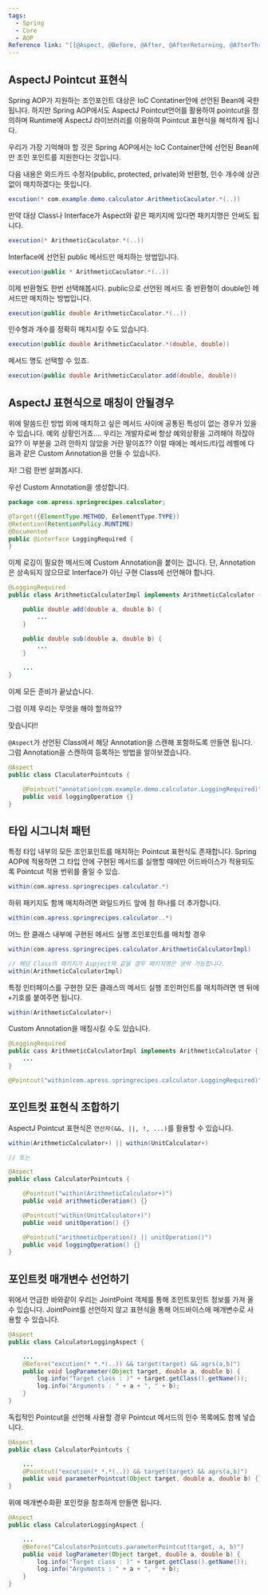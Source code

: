 ```yaml
---
tags:
  - Spring
  - Core
  - AOP
Reference link: "[[@Aspect, @Before, @After, @AfterReturning, @AfterThrowing, @Around, @Pointcut]]"
---
```

## AspectJ Pointcut 표현식
Spring AOP가 지원하는 조인포인트 대상은 IoC Contatiner안에 선언된 Bean에 국한됩니다.
하지만 Spring AOP에서도 AspectJ Pointcut언어를 활용하여 pointcut을 정의하며 Runtime에 AspectJ 라이브러리를 이용하여 Pointcut 표현식을 해석하게 됩니다.

우리가 가장 기억해야 할 것은 Spring AOP에서는 IoC Container안에 선언된 Bean에만 조인 포인트를 지원한다는 것입니다.

다음 내용은 와드카드 수정자(public, protected, private)와 반환형, 인수 개수에 상관없이 매치하겠다는 뜻입니다.

```java
excution(* com.example.demo.calculator.ArithmeticCaculator.*(..))
```

만약 대상 Class나 Interface가 Aspect와 같은 패키지에 있다면 패키지명은 안써도 됩니다.

```java
execution(* ArithmeticCaculator.*(..))
```

Interface에 선언된 public 메서드만 매치하는 방법입니다.

```java
execution(public * ArithmeticCaculator.*(..))
```

이제 반환형도 한번 선택해봅시다.
public으로 선언된 메서드 중 반환형이 double인 메서드만 매치하는 방법입니다.

```java
execution(public double ArithmeticCaculator.*(..))
```

인수형과 개수를 정확히 매치시킬 수도 있습니다.

```java
execution(public double ArithmeticCaculator.*(double, double))
```

메서드 명도 선택할 수 있죠.

```java
execution(public double ArithmeticCaculator.add(double, double))
```

## AspectJ 표현식으로 매칭이 안될경우
위에 말씀드린 방법 외에 매치하고 싶은 메서드 사이에 공통된 특성이 없는 경우가 있을 수 있습니다. 예외 상황인거죠....
우리는 개발자로써 항상 예외상황을 고려해야 하잖아요??
이 부분을 고려 안하지 않았을 거란 말이죠??
이럴 때에는 메서드/타입 레벨에 다음과 같은 Custom Annotation을 만들 수 있습니다.

자! 그럼 한번 살펴봅시다.

우선 Custom Annotation을 생성합니다.

```java title:"LoggingRequired.java"
package com.apress.springrecipes.calculator;

@Target({ElementType.METHOD, EelementType.TYPE})
@Retention(RetentionPolicy.RUNTIME)
@Documented
public @interface LoggingRequired {
}
```

이제 로깅이 필요한 메서드에 Custom Annotation을 붙이는 겁니다.
단, Annotation은 상속되지 않으므로 Interface가 아닌 구현 Class에 선언해야 합니다.

```java title:"ArithmeticCalculatorImpl.java"
@LoggingRequired
public class ArithmeticCalculatorImpl implements ArithmeticCalculator {

	public double add(double a, double b) {
		...
	}

	public double sub(double a, double b) {
		...
	}

	...
}
```

이제 모든 준비가 끝났습니다.

그럼 이제 우리는 무엇을 해야 할까요??

맞습니다!!

`@Aspect`가 선언된 Class에서 해당 Annotation을 스캔해 포함하도록 만들면 됩니다.
그럼 Annotation을 스캔하여 등록하는 방법을 알아보겠습니다.

``` java title:"CaclulatorPointcuts.java"
@Aspect
public class ClaculatorPointcuts {

	@Pointcut("annotation(com.example.demo.calculator.LoggingRequired)")
	public void loggingOperation {}
}
```

## 타입 시그니처 패턴
특정 타입 내부의 모든 조인포인트를 매치하는 Pointcut 표현식도 존재합니다.
Spring AOP에 적용하면 그 타입 안에 구현된 메서드를 실행할 때에만 어드바이스가 적용되도록 Pointcut 적용 번위를 줄일 수 있습.

```java
within(com.apress.springrecipes.calculator.*)
```

하위 패키지도 함께 매치하려면 와일드카드 앞에 점 하나를 더 추가합니다. 

```java
within(com.apress.springrecipes.calculator..*)
```

어느 한 클래스 내부에 구현된 메서드 실행 조인포인트를 매치할 경우

```java
within(com.apress.springrecipes.calculator.ArithmeticCalculatorImpl)

// 해당 Class의 패키지가 Aspject와 같을 경우 패키지명은 생략 가능합니다.
within(ArithmeticCalculatorImpl)
```

특정 인터페이스를 구현한 모든 클래스의 메서드 실행 조인퍼인트를 매치하려면 맨 뒤에 `+`기호를 붙여주면 됩니다.

```java
within(ArithmeticCalculator+)
```

Custom Annotation을 매칭시킬 수도 있습니다.

```java title:"ArithmeticCalculatorImpl.java"
@LoggingRequired
public cass ArithmeticCalculatorImpl implements ArithmeticCalculator {
	...
}
```

```java 
@Pointcut("within(com.apress.springrecipes.calculator.LoggingRequired)")
```

## 포인트컷 표현식 조합하기
AspectJ Pointcut 표현식은 `연산자(&&, ||, !, ...)`를 활용할 수 있습니다.

```java
within(ArithmeticCalculator+) || within(UnitCalculator+)

// 또는

@Aspect
public class CalculatorPointcuts {

	@Pointcut("within(ArithmeticCalculator+)")
	public void arithmeticOeration() {}

	@Pointcut("within(UnitCalculator+)")
	public void unitOperation() {}

	@Pointcut("arithmeticOperation() || unitOperation()")
	public void loggingOperation() {}
}
```

## 포인트컷 매개변수 선언하기
위에서 언급한 바와같이 우리는 JointPoint 객체를 통해 조인트포인트 정보를 가져 올 수 있습니다.
JointPoint를 선언하지 않고 표현식을 통해 어드바이스에 매개변수로 사용할 수 있습니다.

```java title:"CalculatorLoggingAspect.java"
@Aspect
public class CalculatorLoggingAspect {

	...
	@Before("excution(* *.*(..)) && target(target) && agrs(a,b)")
	public void logParameter(Object target, double a, double b) {
		log.info("Target class : )" + target.getClass().getName());
		log.info("Arguments : " + a + ", " + b);
	}
}
```

독립적인 Pointcut을 선언해 사용할 경우 Pointcut 메서드의 인수 목록에도 함께 넣습니다.

```java title:"CalculatorPointcuts.java"
@Aspect
public class CalculatorPointcuts {

	...
	@Pointcut("excution(* *.*(..)) && target(target) && agrs(a,b)")
	public void parameterPointcut(Object target, double a, double b) {}
}
```

위에 매개변수화환 포인컷을 참조하게 만들면 됩니다.

```java title:"CalculatorLoggingAspect.java"
@Aspect
public class CalculatorLoggingAspect {

	...
	@Before("CalculatorPointcuts.parameterPointcut(target, a, b)")
	public void logParameter(Object target, double a, double b) {
		log.info("Target class : )" + target.getClass().getName());
		log.info("Arguments : " + a + ", " + b);
	}
}
```


